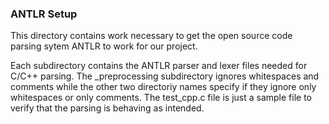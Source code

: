 ### ANTLR Setup
This directory contains work necessary to get the open source code parsing sytem ANTLR to work for our project.

Each subdirectory contains the ANTLR parser and lexer files needed for C/C++ parsing.  The \_preprocessing subdirectory ignores whitespaces and comments while the other two directoriy names specify if they ignore only whitespaces or only comments.  The test_cpp.c file is just a sample file to verify that the parsing is behaving as intended.

